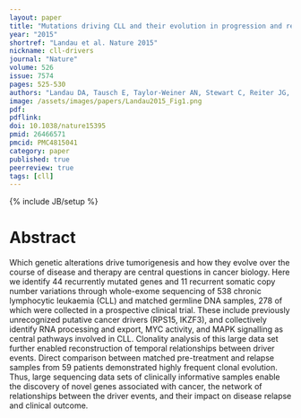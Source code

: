 ```yaml
---
layout: paper
title: "Mutations driving CLL and their evolution in progression and relapse"
year: "2015"
shortref: "Landau et al. Nature 2015"
nickname: cll-drivers
journal: "Nature"
volume: 526
issue: 7574
pages: 525-530
authors: "Landau DA, Tausch E, Taylor-Weiner AN, Stewart C, Reiter JG, Bahlo J, Kluth S, Bozic I, Lawrence M, Böttcher S, Carter SL, Cibulskis K, Mertens D, Sougnez CL, Rosenberg M, Hess JM, Edelmann J, Kless S, Kneba M, Ritgen M, Fink A, Fischer K, Gabriel S, Lander ES, Nowak MA, Döhner H, Hallek M, Neuberg D, Getz G, Stilgenbauer S, Wu CJ"
image: /assets/images/papers/Landau2015_Fig1.png
pdf:
pdflink:
doi: 10.1038/nature15395
pmid: 26466571
pmcid: PMC4815041
category: paper
published: true
peerreview: true
tags: [cll]
---
```

{% include JB/setup %}

# Abstract

Which genetic alterations drive tumorigenesis and how they evolve over the course of disease and therapy are central questions in cancer biology. Here we identify 44 recurrently mutated genes and 11 recurrent somatic copy number variations through whole-exome sequencing of 538 chronic lymphocytic leukaemia (CLL) and matched germline DNA samples, 278 of which were collected in a prospective clinical trial. These include previously unrecognized putative cancer drivers (RPS15, IKZF3), and collectively identify RNA processing and export, MYC activity, and MAPK signalling as central pathways involved in CLL. Clonality analysis of this large data set further enabled reconstruction of temporal relationships between driver events. Direct comparison between matched pre-treatment and relapse samples from 59 patients demonstrated highly frequent clonal evolution. Thus, large sequencing data sets of clinically informative samples enable the discovery of novel genes associated with cancer, the network of relationships between the driver events, and their impact on disease relapse and clinical outcome.
